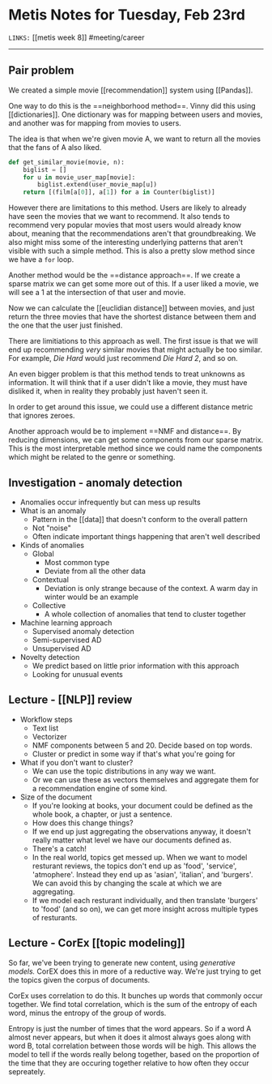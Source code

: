 # Metis Notes for Tuesday, Feb 23rd
`LINKS:` [[metis week 8]]
#meeting/career

---
## Pair problem
We created a simple movie [[recommendation]] system using [[Pandas]]. 

One way to do this is the ==neighborhood method==. Vinny did this using [[dictionaries]]. One dictionary was for mapping between users and movies, and another was for mapping from movies to users.

The idea is that when we're given movie A, we want to return all the movies that the fans of A also liked. 

```python
def get_similar_movie(movie, n):
	biglist = []
	for u in movie_user_map[movie]:
		biglist.extend(user_movie_map[u])
	return [(film[a[0]], a[1]) for a in Counter(biglist)]
```

However there are limitations to this method. Users are likely to already have seen the movies that we want to recommend. It also tends to recommend very popular movies that most users would already know about, meaning that the recommendations aren't that groundbreaking. We also might miss some of the interesting underlying patterns that aren't visible with such a simple method. This is also a pretty slow method since we have a `for` loop. 

Another method would be the ==distance approach==. If we create a sparse matrix we can get some more out of this. If a user liked a movie, we will see a 1 at the intersection of that user and movie.

Now we can calculate the [[euclidian distance]] between movies, and just return the three movies that have the shortest distance between them and the one that the user just finished. 

There are limitiations to this approach as well. The first issue is that we will end up recommending *very* similar movies that might actually be too similar. For example, *Die Hard* would just recommend *Die Hard 2*, and so on. 

An even bigger problem is that this method tends to treat unknowns as information. It will think that if a user didn't like a movie, they must have disliked it, when in reality they probably just haven't seen it. 

In order to get around this issue, we could use a different distance metric that ignores zeroes. 

Another approach would be to implement ==NMF and distance==. By reducing dimensions, we can get some components from our sparse matrix. This is the most interpretable method since we could name the components which might be related to the genre or something. 

## Investigation - anomaly detection
- Anomalies occur infrequently but can mess up results
- What is an anomaly
	- Pattern in the [[data]] that doesn't conform to the overall pattern
	- Not "noise"
	- Often indicate important things happening that aren't well described
- Kinds of anomalies
	- Global
		- Most common type
		- Deviate from all the other data
	- Contextual
		- Deviation is only strange because of the context. A warm day in winter would be an example
	- Collective
		- A whole collection of anomalies that tend to cluster together
- Machine learning approach
	- Supervised anomaly detection
	- Semi-supervised AD
	- Unsupervised AD
- Novelty detection
	- We predict based on little prior information with this approach
	- Looking for unusual events 

## Lecture - [[NLP]] review
- Workflow steps
	- Text list
	- Vectorizer
	- NMF components between 5 and 20. Decide based on top words. 
	- Cluster or predict in some way if that's what you're going for
- What if you don't want to cluster?
	- We can use the topic distributions in any way we want. 
	- Or we can use these as vectors themselves and aggregate them for a recommendation engine of some kind. 
- Size of the document
	- If you're looking at books, your document could be defined as the whole book, a chapter, or just a sentence. 
	- How does this change things?
	- If we end up just aggregating the observations anyway, it doesn't really matter what level we have our documents defined as.
	- There's a catch!
	- In the real world, topics get messed up. When we want to model resturant reviews, the topics don't end up as 'food', 'service', 'atmophere'. Instead they end up as 'asian', 'italian', and 'burgers'. We can avoid this by changing the scale at which we are aggregating. 
	- If we model each resturant individually, and then translate 'burgers' to 'food' (and so on), we can get more insight across multiple types of resturants.  

## Lecture - CorEx [[topic modeling]]
So far, we've been trying to generate new content, using *generative models.* CorEX does this in more of a reductive way. We're just trying to get the topics given the corpus of documents.

CorEx uses correlation to do this. It bunches up words that commonly occur together. We find total correlation, which is the sum of the entropy of each word, minus the entropy of the group of words. 

Entropy is just the number of times that the word appears. So if a word A almost never appears, but when it does it almost always goes along with word B, total correlation between those words will be high. This allows the model to tell if the words really belong together, based on the proportion of the time that they are occuring together relative to how often they occur sepreately. 